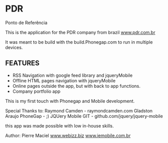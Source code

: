 PDR
===

Ponto de Referência

This is the application for the PDR company from brazil
www.pdr.com.br


It was meant to be build with the build.Phonegap.com
to run in multiple devices.


## FEATURES
- RSS Navigation with google feed library and jqueryMobile
- Offline HTML pages navigation with jqueryMobile
- Online pages outside the app, but with back to app functions.
- Company portfolio app

This is my first touch with Phonegap and Mobile development.


Special Thanks to:
Raymond Camden - raymondcamden.com
Gladston Araujo
PhoneGap - ;)
JQUery Mobile GIT - github.com/jquery/jquery-mobile

this app was made possible with low in-house skills.



Author: 
Pierre Maciel
www.webizz.biz
www.iemobile.com.br
